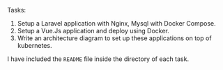 Tasks:
1. Setup a Laravel application with Nginx, Mysql with Docker Compose.
2. Setup a Vue.Js application and deploy using Docker.
3. Write an architecture diagram to set up these applications on top of kubernetes.

I have included the `README` file inside the directory of each task.
